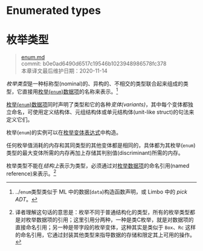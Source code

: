 # Enumerated types
# 枚举类型

>[enum.md](https://github.com/rust-lang/reference/blob/master/src/types/enum.md)\
>commit: b0e0ad6490d6517c19546b1023948986578fc378 \
>本章译文最后维护日期：2020-11-14

*枚举类型*是一种标称型(nominal)的、异构的、不相交的类型联合起来组成的类型，它直接用[枚举(`enum`)数据项][`enum` item]的名称来表示。[^enumtype]

[枚举(`enum`)数据项][`enum` item]同时声明了类型和它的各种*变体(variants)*，其中每个变体都独立命名，可使用定义结构体、元组结构体或单元结构体(unit-like struct)的句法来定义它们。

枚举(`enum`)的实例可以在[枚举变体表达式][enumeration variant expression]中构造。

任何枚举值消耗的内存和其同类型的其他变体都是相同的，具体都为其枚举(`enum`)类型的最大变体所需的内存再加上存储其判别值(discriminant)所需的内存。

枚举类型不能在*结构上*表示为类型，必须通过对[枚举数据项][`enum` item]的命名引用(named reference)来表示。[^译注1]

[^enumtype]: ../`enum`类型类似于 ML 中的数据(`data`)构造函数声明，或 Limbo 中的 *pick ADT*。

[^译注1]: 译者理解这句话的意思是：枚举不同于普通结构化的类型，所有的枚举类型都是对枚举数据项的引用；这里引用分两种，一种是类C枚举，就是对数据项的直接命名引用；另一种是带字段的枚举变体，这种其实是类似于 `Box`、`Rc` 这样的命名引用，它通过封装其他类型来指导数据的存储和限定其上可用的操作。

[`enum` item]: ../items/enumerations.md
[enumeration variant expression]: ../expressions/enum-variant-expr.md

<!-- 2020-11-12-->
<!-- checked -->
